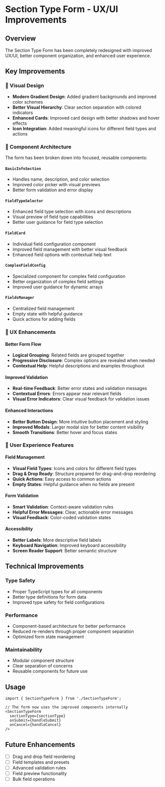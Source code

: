 # Section Type Form - UX/UI Improvements

## Overview
The Section Type Form has been completely redesigned with improved UX/UI, better component organization, and enhanced user experience.

## Key Improvements

### 🎨 Visual Design
- **Modern Gradient Design**: Added gradient backgrounds and improved color schemes
- **Better Visual Hierarchy**: Clear section separation with colored indicators
- **Enhanced Cards**: Improved card design with better shadows and hover effects
- **Icon Integration**: Added meaningful icons for different field types and actions

### 🧩 Component Architecture
The form has been broken down into focused, reusable components:

#### `BasicInfoSection`
- Handles name, description, and color selection
- Improved color picker with visual previews
- Better form validation and error display

#### `FieldTypeSelector`
- Enhanced field type selection with icons and descriptions
- Visual preview of field type capabilities
- Better user guidance for field type selection

#### `FieldCard`
- Individual field configuration component
- Improved field management with better visual feedback
- Enhanced field options with contextual help text

#### `ComplexFieldConfig`
- Specialized component for complex field configuration
- Better organization of complex field settings
- Improved user guidance for dynamic arrays

#### `FieldsManager`
- Centralized field management
- Empty state with helpful guidance
- Quick actions for adding fields

### 🚀 UX Enhancements

#### Better Form Flow
- **Logical Grouping**: Related fields are grouped together
- **Progressive Disclosure**: Complex options are revealed when needed
- **Contextual Help**: Helpful descriptions and examples throughout

#### Improved Validation
- **Real-time Feedback**: Better error states and validation messages
- **Contextual Errors**: Errors appear near relevant fields
- **Visual Error Indicators**: Clear visual feedback for validation issues

#### Enhanced Interactions
- **Better Button Design**: More intuitive button placement and styling
- **Improved Modals**: Larger modal size for better content visibility
- **Smooth Transitions**: Better hover and focus states

### 🎯 User Experience Features

#### Field Management
- **Visual Field Types**: Icons and colors for different field types
- **Drag & Drop Ready**: Structure prepared for drag-and-drop reordering
- **Quick Actions**: Easy access to common actions
- **Empty States**: Helpful guidance when no fields are present

#### Form Validation
- **Smart Validation**: Context-aware validation rules
- **Helpful Error Messages**: Clear, actionable error messages
- **Visual Feedback**: Color-coded validation states

#### Accessibility
- **Better Labels**: More descriptive field labels
- **Keyboard Navigation**: Improved keyboard accessibility
- **Screen Reader Support**: Better semantic structure

## Technical Improvements

### Type Safety
- Proper TypeScript types for all components
- Better type definitions for form data
- Improved type safety for field configurations

### Performance
- Component-based architecture for better performance
- Reduced re-renders through proper component separation
- Optimized form state management

### Maintainability
- Modular component structure
- Clear separation of concerns
- Reusable components for future use

## Usage

```tsx
import { SectionTypeForm } from './SectionTypeForm';

// The form now uses the improved components internally
<SectionTypeForm
  sectionType={sectionType}
  onSubmit={handleSubmit}
  onCancel={handleCancel}
/>
```

## Future Enhancements

- [ ] Drag and drop field reordering
- [ ] Field templates and presets
- [ ] Advanced validation rules
- [ ] Field preview functionality
- [ ] Bulk field operations